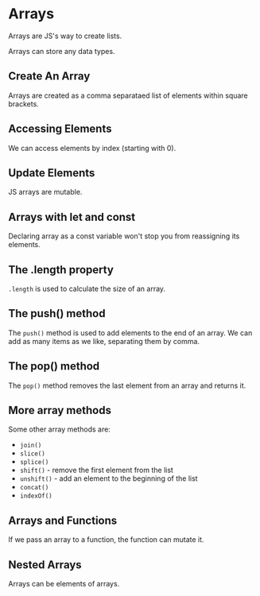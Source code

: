 # Arrays

Arrays are JS's way to create lists.

Arrays can store any data types.

## Create An Array

Arrays are created as a comma separataed list of elements within square brackets.

## Accessing Elements

We can access elements by index (starting with 0).

## Update Elements

JS arrays are mutable.

## Arrays with let and const

Declaring array as a const variable won't stop you from reassigning its elements.

## The .length property

`.length` is used to calculate the size of an array.

## The push() method

The `push()` method is used to add elements to the end of an array. We can add as many items as we like, separating them by comma.

## The pop() method

The `pop()` method removes the last element from an array and returns it.

## More array methods

Some other array methods are:

* `join()`
* `slice()`
* `splice()`
* `shift()` - remove the first element from the list
* `unshift()` - add an element to the beginning of the list
* `concat()`
* `indexOf()`

## Arrays and Functions

If we pass an array to a function, the function can mutate it.

## Nested Arrays

Arrays can be elements of arrays.
